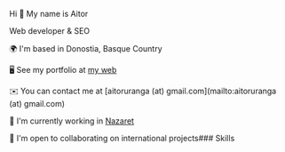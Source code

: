 Hi 👋 My name is Aitor

Web developer & SEO

🌍  I'm based in Donostia, Basque Country

🖥️  See my portfolio at [my web](https://uranga.eus)

✉️  You can contact me at [aitoruranga (at) gmail.com](mailto:aitoruranga (at) gmail.com)

🚀  I'm currently working in [Nazaret](https://nazaret.eus)


🤝  I'm open to collaborating on international projects### Skills
